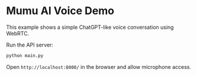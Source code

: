 # Mumu AI Voice Demo

This example shows a simple ChatGPT-like voice conversation using WebRTC.

Run the API server:

```bash
python main.py
```

Open `http://localhost:8000/` in the browser and allow microphone access.
